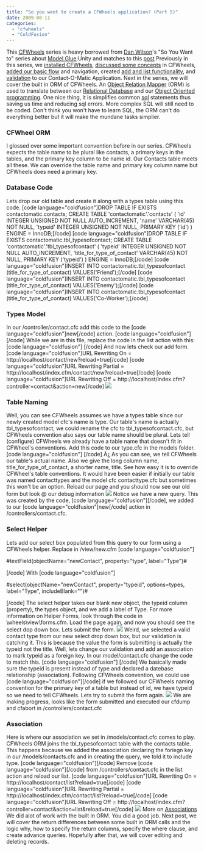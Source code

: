 ```yaml
---
title: "So you want to create a CFWheels application? (Part 5)"
date: 2009-08-11
categories: 
  - "cfwheels"
  - "ColdFusion"
---
```


This [CFWheels](http://cfwheels.org/) series is heavy borrowed from [Dan Wilson](http://www.nodans.com/)'s "So You Want to" series about [Model Glue](http://www.model-glue.com/):Unity and matches to this [post](http://www.nodans.com/index.cfm/2007/1/26/So-you-want-to-create-a-ModelGlueUnity-application--Part-5-. "post") Previously in this series, we [installed CFWheels](http://mikehenke.com/post.cfm/so-you-want-to-install-cfwheels), [discussed some concepts](http://mikehenke.com/post.cfm/so-you-want-to-create-a-cfwheels-application-part-1 "discussed some concepts") in CFWheels, [added our basic flow](http://mikehenke.com/post.cfm/so-you-want-to-create-a-cfwheels-application-part-2) and navigation, created [add and list functionality](http://mikehenke.com/post.cfm/so-you-want-to-create-a-cfwheels-application-part-3 "add and list our contacts"), and [validation](http://mikehenke.com/post.cfm/so-you-want-to-create-a-cfwheels-application-part-4 "validation") to our Contact-O-Matic Application. Next in the series, we will cover the built in ORM of CFWheels. An [Object Relation Mapper](http://en.wikipedia.org/wiki/Object-relational_mapping "orm") (ORM) is used to translate between our [Relational Database](http://en.wikipedia.org/wiki/Relational_Database "Relational Database") and our [Object Oriented programming](http://en.wikipedia.org/wiki/Object_oriented_programming "Object Oriented programming"). One nice thing, it is simplifies common [sql](http://en.wikipedia.org/wiki/SQL "sql") statements thus saving us time and reducing sql errors. More complex SQL will still need to be coded. Don't think you won't have to learn SQL, the ORM can't do everything better but it will make the mundane tasks simplier.

### CFWheel ORM

I glossed over some important convention before in our series. CFWheels expects the table name to be plural like contacts, a primary keys in the tables, and the primary key column to be name id. Our Contacts table meets all these. We can override the table name and primary key column name but CFWheels does need a primary key.

### Database Code

Lets drop our old table and create it along with a types table using this code. \[code language="coldfusion"\]DROP TABLE IF EXISTS contactomatic.contacts; CREATE TABLE 'contactomatic'.'contacts' ( 'id' INTEGER UNSIGNED NOT NULL AUTO\_INCREMENT, 'name' VARCHAR(45) NOT NULL, 'typeid' INTEGER UNSIGNED NOT NULL, PRIMARY KEY ('id') ) ENGINE = InnoDB;\[/code\] \[code language="coldfusion"\]DROP TABLE IF EXISTS contactomatic.tbl\_typesofcontact; CREATE TABLE 'contactomatic'.'tbl\_typesofcontact' ( 'typeid' INTEGER UNSIGNED NOT NULL AUTO\_INCREMENT, 'title\_for\_type\_of\_contact' VARCHAR(45) NOT NULL, PRIMARY KEY ('typeid') ) ENGINE = InnoDB;\[/code\] \[code language="coldfusion"\]INSERT INTO contactomatic.tbl\_typesofcontact (title\_for\_type\_of\_contact) VALUES('Friend');\[/code\] \[code language="coldfusion"\]INSERT INTO contactomatic.tbl\_typesofcontact (title\_for\_type\_of\_contact) VALUES('Enemy');\[/code\] \[code language="coldfusion"\]INSERT INTO contactomatic.tbl\_typesofcontact (title\_for\_type\_of\_contact) VALUES('Co-Worker');\[/code\]

### Types Model

In our /controller/contact.cfc add this code to the \[code language="coldfusion"\]new\[/code\] action. \[code language="coldfusion"\]\[/code\] While we are in this file, replace the code in the list action with this: \[code language="coldfusion"\] \[/code\] And now lets check our add form. \[code language="coldfusion"\]URL Rewriting On = http://localhost/contact/new?reload=true\[/code\] \[code language="coldfusion"\]URL Rewriting Partial = http://localhost/index.cfm/contact/new?reload=true\[/code\] \[code language="coldfusion"\]URL Rewriting Off = http://localhost/index.cfm?controller=contact&action=new\[/code\] ![](images/cfwheels5_1.jpg)

### Table Naming

Well, you can see CFWheels assumes we have a types table since our newly created model cfc's name is type. Our table's name is actually tbl\_typesofcontact, we could rename the cfc to tbl\_typesofcontact.cfc, but CFWheels convention also says our table name should be plural. Lets tell (configure) CFWheels we already have a table name that doesn't fit in CFWheel's conventions. Add this code to our type.cfc in the models folder. \[code language="coldfusion"\] \[/code\] Ã¿ As you can see, we tell CFWheels our table's actual name. Also we give the long column name, title\_for\_type\_of\_contact, a shorter name, title. See how easy it is to override CFWheel's table conventions. It would have been easier if initially our table was named contacttypes and the model cfc contacttype.cfc but sometimes this won't be an option. Reload our page and you should now see our old form but look @ our debug information ![](images/cfwheels5_2.jpg) Notice we have a new query. This was created by the code, \[code language="coldfusion"\]\[/code\], we added to our \[code language="coldfusion"\]new\[/code\] action in /controllers/contact.cfc.

### Select Helper

Lets add our select box populated from this query to our form using a CFWheels helper. Replace in /view/new.cfm \[code language="coldfusion"\]

#textField(objectName="newContact", property="type", label="Type")#

\[/code\] With \[code language="coldfusion"\]

#select(objectName="newContact", property="typeid", options=types, label="Type", includeBlank="")#

\[/code\] The select helper takes our blank new object, the typeid column (property), the types object, and we add a label of Type. For more information on Helper Forms, look through the code in \\wheels\\view\\forms.cfm. Load the page again, and now you should see the select dop down box. Lets submit the form. ![](images/cfwheels5_4.jpg) Weird, we selected a valid contact type from our new select drop down box, but our validation is catching it. This is because the value the form is submitting is actually the typeid not the title. Well, lets change our validation and add an association to mark typeid as a foreign key. In our model/contact.cfc change the code to match this. \[code language="coldfusion"\] \[/code\] We basically made sure the typeid is present instead of type and declared a datebase relationship (association). Following CFWheels convention, we could use \[code language="coldfusion"\]\[/code\] if we followed our CFWheels naming convention for the primary key of a table but instead of id, we have typeid so we need to tell CFWheels. Lets try to submit the form again. ![](images/cfwheels5_5.jpg) We are making progress, looks like the form submitted and executed our cfdump and cfabort in /controllers/contact.cfc

### Association

Here is where our association we set in /models/contact.cfc comes to play. CFWheels ORM joins the tbl\_typesofcontact table with the contacts table. This happens because we added the association declaring the foriegn key in our /models/contacts.cfc and in creating the query, we told it to include type. \[code language="coldfusion"\]\[/code\] Remove \[code language="coldfusion"\]\[/code\] from /controllers/contact.cfc in the list action and reload our list. \[code language="coldfusion"\]URL Rewriting On = http://localhost/contact/list?reload=true\[/code\] \[code language="coldfusion"\]URL Rewriting Partial = http://localhost/index.cfm/contact/list?reload=true\[/code\] \[code language="coldfusion"\]URL Rewriting Off = http://localhost/index.cfm?controller=contact&action=list&reload=true\[/code\] ![](images/cfwheels5_6.jpg) More on [Associations](http://cfwheels.org/docs/chapter/associations) We did alot of work with the built in ORM. You did a good job. Next post, we will cover the return differences between some built in ORM calls and the logic why, how to specify the return columns, specify the where clause, and create advance queries. Hopefully after that, we will cover editing and deleting records.

